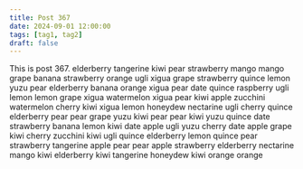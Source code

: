 ```yaml
---
title: Post 367
date: 2024-09-01 12:00:00
tags: [tag1, tag2]
draft: false
---
```

This is post 367.
elderberry
tangerine
kiwi
pear
strawberry
mango
mango
grape
banana
strawberry
orange
ugli
xigua
grape
strawberry
quince
lemon
yuzu
pear
elderberry
banana
orange
xigua
pear
date
quince
raspberry
ugli
lemon
lemon
grape
xigua
watermelon
xigua
pear
kiwi
apple
zucchini
watermelon
cherry
kiwi
xigua
lemon
honeydew
nectarine
ugli
cherry
quince
elderberry
pear
pear
grape
yuzu
kiwi
pear
pear
kiwi
yuzu
quince
date
strawberry
banana
lemon
kiwi
date
apple
ugli
yuzu
cherry
date
apple
grape
kiwi
cherry
zucchini
kiwi
ugli
quince
elderberry
lemon
quince
pear
strawberry
tangerine
apple
pear
pear
apple
strawberry
elderberry
nectarine
mango
kiwi
elderberry
kiwi
tangerine
honeydew
kiwi
orange
orange
